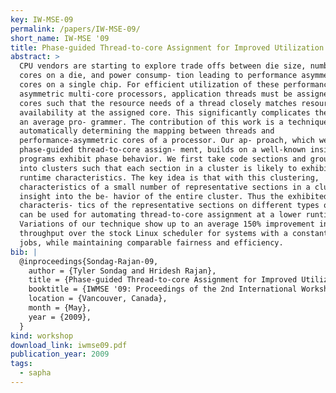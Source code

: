 ```yaml
---
key: IW-MSE-09
permalink: /papers/IW-MSE-09/
short_name: IW-MSE '09
title: Phase-guided Thread-to-core Assignment for Improved Utilization of Performance-Asymmetric Multi-Core Processors
abstract: >
  CPU vendors are starting to explore trade offs between die size, number of
  cores on a die, and power consump- tion leading to performance asymmetry among
  cores on a single chip. For efficient utilization of these performance-
  asymmetric multi-core processors, application threads must be assigned to
  cores such that the resource needs of a thread closely matches resource
  availability at the assigned core. This significantly complicates the task of
  an average pro- grammer. The contribution of this work is a technique for
  automatically determining the mapping between threads and
  performance-asymmetric cores of a processor. Our ap- proach, which we call
  phase-guided thread-to-core assign- ment, builds on a well-known insight that
  programs exhibit phase behavior. We first take code sections and group them
  into clusters such that each section in a cluster is likely to exhibit similar
  runtime characteristics. The key idea is that with this clustering,
  characteristics of a small number of representative sections in a cluster give
  insight into the be- havior of the entire cluster. Thus the exhibited
  characteris- tics of the representative sections on different types of cores
  can be used for automating thread-to-core assignment at a lower runtime cost.
  Variations of our technique show up to an average 150% improvement in
  throughput over the stock Linux scheduler for systems with a constant feed of
  jobs, while maintaining comparable fairness and efficiency.
bib: |
  @inproceedings{Sondag-Rajan-09,
    author = {Tyler Sondag and Hridesh Rajan},
    title = {Phase-guided Thread-to-core Assignment for Improved Utilization of Performance-Asymmetric Multi-Core Processors},
    booktitle = {IWMSE '09: Proceedings of the 2nd International Workshop on Multicore Software Engineering},
    location = {Vancouver, Canada},
    month = {May},
    year = {2009},
  }
kind: workshop
download_link: iwmse09.pdf
publication_year: 2009
tags:
  - sapha
---
```


